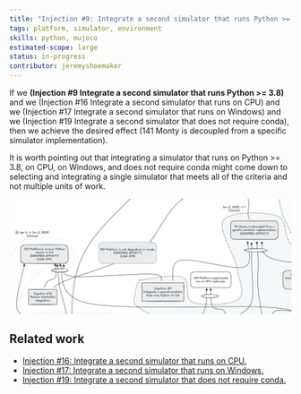 ```yaml
---
title: "Injection #9: Integrate a second simulator that runs Python >= 3.8"
tags: platform, simulator, environment
skills: python, mujoco
estimated-scope: large
status: in-progress
contributor: jeremyshoemaker
---
```


If we **(Injection #9 Integrate a second simulator that runs Python >= 3.8)** and we (Injection #16 Integrate a second simulator that runs on CPU) and we (Injection #17 Integrate a second simulator that runs on Windows) and we (Injection #19 Integrate a second simulator that does not require conda), then we achieve the desired effect (141 Monty is decoupled from a specific simulator implementation).

It is worth pointing out that integrating a simulator that runs on Python >= 3.8, on CPU, on Windows, and does not require conda might come down to selecting and integrating a single simulator that meets all of the criteria and not multiple units of work.

![Injection #9](../../figures/future-work/injection_9.png)

## Related work

- [Injection #16: Integrate a second simulator that runs on CPU.](./injection-16-integrate-a-second-simulator-that-runs-on-cpu.md)
- [Injection #17: Integrate a second simulator that runs on Windows.](./injection-17-integrate-a-second-simulator-that-runs-on-windows.md)
- [Injection #19: Integrate a second simulator that does not require conda.](./injection-19-integrate-a-second-simulator-that-does-not-require-conda.md)
